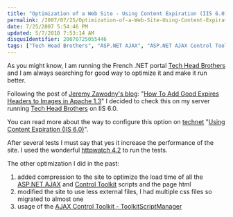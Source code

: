 ```yaml
---
title: "Optimization of a Web Site - Using Content Expiration (IIS 6.0)"
permalink: /2007/07/25/Optimization-of-a-Web-Site-Using-Content-Expiration-(IIS-60)/
date: 7/25/2007 5:54:46 PM
updated: 5/7/2010 7:53:14 AM
disqusIdentifier: 20070725055446
tags: ["Tech Head Brothers", "ASP.NET AJAX", "ASP.NET AJAX Control Toolkit "]
---
```

As you might know, I am running the French .NET portal [Tech Head Brothers](http://www.techheadbrothers.com/) and I am always searching for good way to optimize it and make it run better.

Following the post of [Jeremy Zawodny's blog](http://jeremy.zawodny.com/blog/): "[How To Add Good Expires Headers to Images in Apache 1.3](http://jeremy.zawodny.com/blog/archives/009272.html)" I decided to check this on my server running [Tech Head Brothers](http://www.techheadbrothers.com/) on IIS 6.0.
<!-- more -->

You can read more about the way to configure this option on [technet](http://technet.microsoft.com/en-us/default.aspx) "[Using Content Expiration (IIS 6.0)](http://www.microsoft.com/technet/prodtechnol/WindowsServer2003/Library/IIS/0fc16fe7-be45-4033-a5aa-d7fda3c993ff.mspx?mfr=true)".

After several tests I must say that yes it increase the performance of the site. I used the wonderful [httpwatch 4.2](http://www.httpwatch.com/default.htm) to run the tests.

The other optimization I did in the past:

1.  added compression to the site to optimize the load time of all the [ASP.NET AJAX](http://ajax.asp.net/) and [Control Toolkit](http://ajax.asp.net/ajaxtoolkit) scripts and the page html
2.  modified the site to use less external files, I had multiple css files so migrated to almost one
3.  usage of the [AJAX Control Toolkit - ToolkitScriptManager](http://weblogs.asp.net/lkempe/archive/2007/06/08/ajax-control-toolkit-toolkitscriptmanager.aspx "AJAX Control Toolkit - ToolkitScriptManager")
